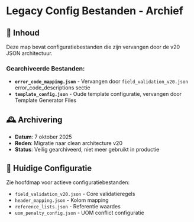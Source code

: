 # Legacy Config Bestanden - Archief

## 📁 Inhoud

Deze map bevat configuratiebestanden die zijn vervangen door de v20 JSON architectuur.

### Gearchiveerde Bestanden:

- **`error_code_mapping.json`** - Vervangen door `field_validation_v20.json` error_code_descriptions sectie
- **`template_config.json`** - Oude template configuratie, vervangen door Template Generator Files

## 🕰️ Archivering

- **Datum**: 7 oktober 2025
- **Reden**: Migratie naar clean architecture v20
- **Status**: Veilig gearchiveerd, niet meer gebruikt in productie

## 🔄 Huidige Configuratie

Zie hoofdmap voor actieve configuratiebestanden:
- `field_validation_v20.json` - Core validatieregels
- `header_mapping.json` - Kolom mapping
- `reference_lists.json` - Referentie waardes
- `uom_penalty_config.json` - UOM conflict configuratie